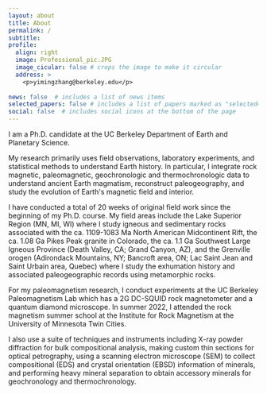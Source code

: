 ```yaml
---
layout: about
title: About
permalink: /
subtitle:
profile:
  align: right
  image: Professional_pic.JPG
  image_cicular: false # crops the image to make it circular
  address: >
    <p>yimingzhang@berkeley.edu</p>
   
news: false  # includes a list of news items
selected_papers: false # includes a list of papers marked as "selected={true}"
social: false  # includes social icons at the bottom of the page
---
```


I am a Ph.D. candidate at the UC Berkeley Department of Earth and Planetary Science. 

My research primarily uses field observations, laboratory experiments, and statistical methods to understand Earth history. In particular, I integrate rock magnetic, paleomagnetic, geochronologic and thermochronologic data to understand ancient Earth magmatism, reconstruct paleogeography, and study the evolution of Earth's magnetic field and interior. 

I have conducted a total of 20 weeks of original field work since the beginning of my Ph.D. course. My field areas include the Lake Superior Region (MN, MI, WI) where I study igneous and sedimentary rocks associated with the ca. 1109-1083 Ma North American Midcontinent Rift, the ca. 1.08 Ga Pikes Peak granite in Colorado, the ca. 1.1 Ga Southwest Large Igneous Province (Death Valley, CA; Grand Canyon, AZ), and the Grenville orogen (Adirondack Mountains, NY; Bancroft area, ON; Lac Saint Jean and Saint Urbain area, Quebec) where I study the exhumation history and associated paleogeographic records using metamorphic rocks. 

For my paleomagnetism research, I conduct experiments at the UC Berkeley Paleomagnetism Lab which has a 2G DC-SQUID rock magnetometer and a quantum diamond microscope. In summer 2022, I attended the rock magnetism summer school at the Institute for Rock Magnetism at the University of Minnesota Twin Cities. 

I also use a suite of techniques and instruments including X-ray powder diffraction for bulk compositional analysis, making custom thin sections for optical petrography, using a scanning electron microscope (SEM) to collect compositional (EDS) and crystal orientation (EBSD) information of minerals, and performing heavy mineral separation to obtain accessory minerals for geochronology and thermochronology.
